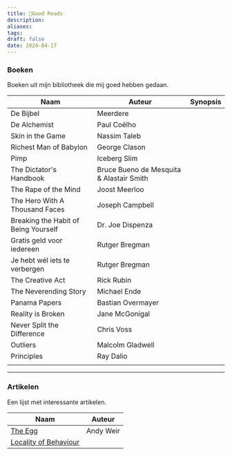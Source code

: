 ```yaml
---
title: 📖Good Reads
description: 
aliases: 
tags: 
draft: false
date: 2024-04-17
---
```

### Boeken

Boeken uit mijn bibliotheek die mij goed hebben gedaan.

| Naam                                 | Auteur                                   | Synopsis |
| ------------------------------------ | ---------------------------------------- | -------- |
| De Bijbel                            | Meerdere                                 |          |
| De Alchemist                         | Paul Coëlho                              |          |
| Skin in the Game                     | Nassim Taleb                             |          |
| Richest Man of Babylon               | George Clason                            |          |
| Pimp                                 | Iceberg Slim                             |          |
| The Dictator's Handbook              | Bruce Bueno de Mesquita & Alastair Smith |          |
| The Rape of the Mind                 | Joost Meerloo                            |          |
| The Hero With A Thousand Faces       | Joseph Campbell                          |          |
| Breaking the Habit of Being Yourself | Dr. Joe Dispenza                         |          |
| Gratis geld voor iedereen            | Rutger Bregman                           |          |
| Je hebt wél iets te verbergen        | Rutger Bregman                           |          |
| The Creative Act                     | Rick Rubin                               |          |
| The Neverending Story                | Michael Ende                             |          |
| Panama Papers                        | Bastian Overmayer                        |          |
| Reality is Broken                    | Jane McGonigal                           |          |
| Never Split the Difference           | Chris Voss                               |          |
| Outliers                             | Malcolm Gladwell                         |          |
| Principles                           | Ray Dalio                                |          |
|                                      |                                          |          |

---

### Artikelen

Een lijst met interessante artikelen.

| Naam                                                                    | Auteur    |
| ----------------------------------------------------------------------- | --------- |
| [The Egg](https://www.galactanet.com/oneoff/theegg_nl.html)             | Andy Weir |
| [Locality of Behaviour](https://htmx.org/essays/locality-of-behaviour/) |           |


